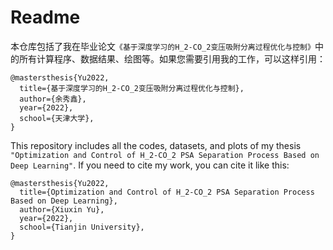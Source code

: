 # Readme

本仓库包括了我在毕业论文`《基于深度学习的H_2-CO_2变压吸附分离过程优化与控制》`中的所有计算程序、数据结果、绘图等。如果您需要引用我的工作，可以这样引用：

```
@mastersthesis{Yu2022,
  title={基于深度学习的H_2-CO_2变压吸附分离过程优化与控制},
  author={余秀鑫},
  year={2022},
  school={天津大学},
}
```


This repository includes all the codes, datasets, and plots of my thesis `"Optimization and Control of H_2-CO_2 PSA Separation Process Based on Deep Learning"`. If you need to cite my work, you can cite it like this:

```
@mastersthesis{Yu2022,
  title={Optimization and Control of H_2-CO_2 PSA Separation Process Based on Deep Learning},
  author={Xiuxin Yu},
  year={2022},
  school={Tianjin University},
}
```
